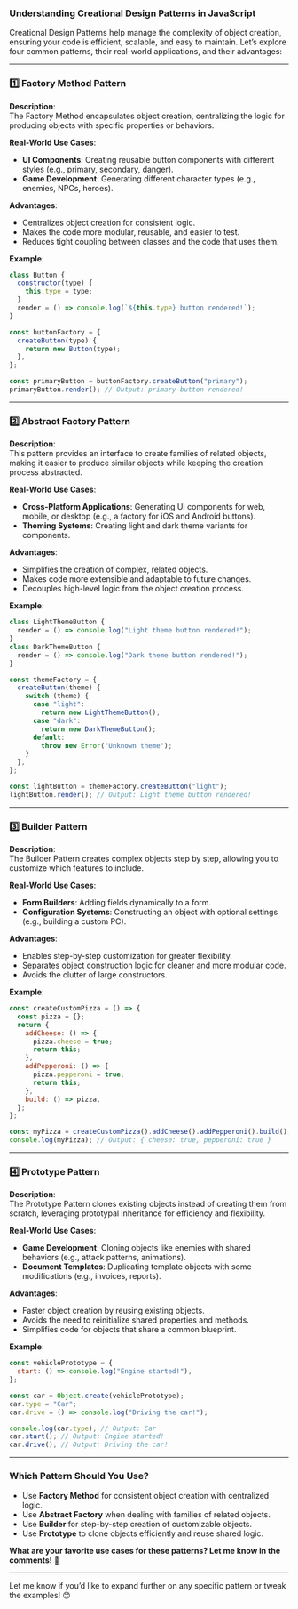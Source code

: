 ### **Understanding Creational Design Patterns in JavaScript**

Creational Design Patterns help manage the complexity of object creation, ensuring your code is efficient, scalable, and easy to maintain. Let’s explore four common patterns, their real-world applications, and their advantages:

---

### **1️⃣ Factory Method Pattern**

**Description**:  
The Factory Method encapsulates object creation, centralizing the logic for producing objects with specific properties or behaviors.

**Real-World Use Cases**:

- **UI Components**: Creating reusable button components with different styles (e.g., primary, secondary, danger).
- **Game Development**: Generating different character types (e.g., enemies, NPCs, heroes).

**Advantages**:

- Centralizes object creation for consistent logic.
- Makes the code more modular, reusable, and easier to test.
- Reduces tight coupling between classes and the code that uses them.

**Example**:

```javascript
class Button {
  constructor(type) {
    this.type = type;
  }
  render = () => console.log(`${this.type} button rendered!`);
}

const buttonFactory = {
  createButton(type) {
    return new Button(type);
  },
};

const primaryButton = buttonFactory.createButton("primary");
primaryButton.render(); // Output: primary button rendered!
```

---

### **2️⃣ Abstract Factory Pattern**

**Description**:  
This pattern provides an interface to create families of related objects, making it easier to produce similar objects while keeping the creation process abstracted.

**Real-World Use Cases**:

- **Cross-Platform Applications**: Generating UI components for web, mobile, or desktop (e.g., a factory for iOS and Android buttons).
- **Theming Systems**: Creating light and dark theme variants for components.

**Advantages**:

- Simplifies the creation of complex, related objects.
- Makes code more extensible and adaptable to future changes.
- Decouples high-level logic from the object creation process.

**Example**:

```javascript
class LightThemeButton {
  render = () => console.log("Light theme button rendered!");
}
class DarkThemeButton {
  render = () => console.log("Dark theme button rendered!");
}

const themeFactory = {
  createButton(theme) {
    switch (theme) {
      case "light":
        return new LightThemeButton();
      case "dark":
        return new DarkThemeButton();
      default:
        throw new Error("Unknown theme");
    }
  },
};

const lightButton = themeFactory.createButton("light");
lightButton.render(); // Output: Light theme button rendered!
```

---

### **3️⃣ Builder Pattern**

**Description**:  
The Builder Pattern creates complex objects step by step, allowing you to customize which features to include.

**Real-World Use Cases**:

- **Form Builders**: Adding fields dynamically to a form.
- **Configuration Systems**: Constructing an object with optional settings (e.g., building a custom PC).

**Advantages**:

- Enables step-by-step customization for greater flexibility.
- Separates object construction logic for cleaner and more modular code.
- Avoids the clutter of large constructors.

**Example**:

```javascript
const createCustomPizza = () => {
  const pizza = {};
  return {
    addCheese: () => {
      pizza.cheese = true;
      return this;
    },
    addPepperoni: () => {
      pizza.pepperoni = true;
      return this;
    },
    build: () => pizza,
  };
};

const myPizza = createCustomPizza().addCheese().addPepperoni().build();
console.log(myPizza); // Output: { cheese: true, pepperoni: true }
```

---

### **4️⃣ Prototype Pattern**

**Description**:  
The Prototype Pattern clones existing objects instead of creating them from scratch, leveraging prototypal inheritance for efficiency and flexibility.

**Real-World Use Cases**:

- **Game Development**: Cloning objects like enemies with shared behaviors (e.g., attack patterns, animations).
- **Document Templates**: Duplicating template objects with some modifications (e.g., invoices, reports).

**Advantages**:

- Faster object creation by reusing existing objects.
- Avoids the need to reinitialize shared properties and methods.
- Simplifies code for objects that share a common blueprint.

**Example**:

```javascript
const vehiclePrototype = {
  start: () => console.log("Engine started!"),
};

const car = Object.create(vehiclePrototype);
car.type = "Car";
car.drive = () => console.log("Driving the car!");

console.log(car.type); // Output: Car
car.start(); // Output: Engine started!
car.drive(); // Output: Driving the car!
```

---

### **Which Pattern Should You Use?**

- Use **Factory Method** for consistent object creation with centralized logic.
- Use **Abstract Factory** when dealing with families of related objects.
- Use **Builder** for step-by-step creation of customizable objects.
- Use **Prototype** to clone objects efficiently and reuse shared logic.

**What are your favorite use cases for these patterns? Let me know in the comments!** 🚀

---

Let me know if you’d like to expand further on any specific pattern or tweak the examples! 😊
